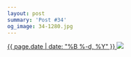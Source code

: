 ```yaml
---
layout: post
summary: 'Post #34'
og_image: 34-1280.jpg
---
```


<p>
 <time>
  <a href="/34">
   {{ page.date | date: "%B %-d, %Y" }}
  </a>
 </time>
 <a href="/34">
  <img data-taken="9/3/2013" sizes="(min-width: 700px) 50vw, calc(100vw - 2rem)" src="{{ site.assets_url }}/34-640.jpg" srcset="{{ site.assets_url }}/34-1280.jpg 1280w, {{ site.assets_url }}/34-960.jpg 960w, {{ site.assets_url }}/34-640.jpg 640w, {{ site.assets_url }}/34-320.jpg 320w"/>
 </a>
</p>
